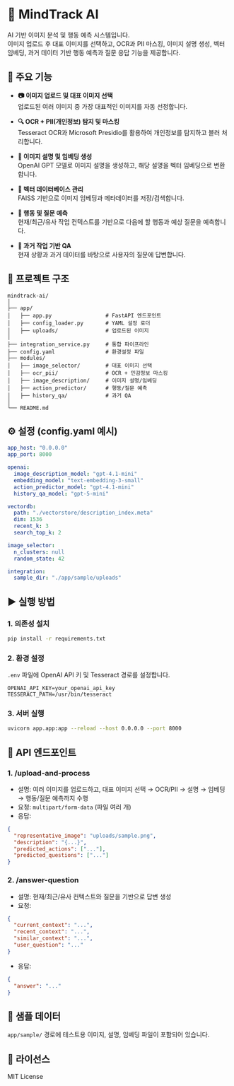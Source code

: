 # 🧠 MindTrack AI

AI 기반 이미지 분석 및 행동 예측 시스템입니다.<br>
이미지 업로드 후 대표 이미지를 선택하고, OCR과 PII 마스킹, 이미지 설명 생성, 벡터 임베딩, 과거 데이터 기반 행동 예측과 질문 응답 기능을 제공합니다.

## 🚀 주요 기능

- **📷 이미지 업로드 및 대표 이미지 선택**  
  업로드된 여러 이미지 중 가장 대표적인 이미지를 자동 선정합니다.

- **🔍 OCR + PII(개인정보) 탐지 및 마스킹**  
  Tesseract OCR과 Microsoft Presidio를 활용하여 개인정보를 탐지하고 블러 처리합니다.

- **📝 이미지 설명 및 임베딩 생성**  
  OpenAI GPT 모델로 이미지 설명을 생성하고, 해당 설명을 벡터 임베딩으로 변환합니다.

- **📂 벡터 데이터베이스 관리**  
  FAISS 기반으로 이미지 임베딩과 메타데이터를 저장/검색합니다.

- **🤖 행동 및 질문 예측**  
  현재/최근/유사 작업 컨텍스트를 기반으로 다음에 할 행동과 예상 질문을 예측합니다.

- **💬 과거 작업 기반 QA**  
  현재 상황과 과거 데이터를 바탕으로 사용자의 질문에 답변합니다.

## 📂 프로젝트 구조
```
mindtrack-ai/
│
├── app/
│   ├── app.py                 # FastAPI 엔드포인트
│   ├── config_loader.py       # YAML 설정 로더
│   ├── uploads/               # 업로드된 이미지
│
├── integration_service.py     # 통합 파이프라인
├── config.yaml                # 환경설정 파일
├── modules/
│   ├── image_selector/        # 대표 이미지 선택
│   ├── ocr_pii/               # OCR + 민감정보 마스킹
│   ├── image_description/     # 이미지 설명/임베딩
│   ├── action_predictor/      # 행동/질문 예측
│   ├── history_qa/            # 과거 QA
│
└── README.md
```

## ⚙️ 설정 (config.yaml 예시)
```yaml
app_host: "0.0.0.0"
app_port: 8000

openai:
  image_description_model: "gpt-4.1-mini"
  embedding_model: "text-embedding-3-small"
  action_predictor_model: "gpt-4.1-mini"
  history_qa_model: "gpt-5-mini"

vectordb:
  path: "./vectorstore/description_index.meta"
  dim: 1536
  recent_k: 3
  search_top_k: 2

image_selector:
  n_clusters: null
  random_state: 42

integration:
  sample_dir: "./app/sample/uploads"
```

## ▶️ 실행 방법

### 1. 의존성 설치
```bash
pip install -r requirements.txt
```

### 2. 환경 설정
`.env` 파일에 OpenAI API 키 및 Tesseract 경로를 설정합니다.
```
OPENAI_API_KEY=your_openai_api_key
TESSERACT_PATH=/usr/bin/tesseract
```

### 3. 서버 실행
```bash
uvicorn app.app:app --reload --host 0.0.0.0 --port 8000
```

## 📡 API 엔드포인트

### **1. /upload-and-process**
- 설명: 여러 이미지를 업로드하고, 대표 이미지 선택 → OCR/PII → 설명 → 임베딩 → 행동/질문 예측까지 수행
- 요청: `multipart/form-data` (파일 여러 개)
- 응답:
```json
{
  "representative_image": "uploads/sample.png",
  "description": "{...}",
  "predicted_actions": ["..."],
  "predicted_questions": ["..."]
}
```

### **2. /answer-question**
- 설명: 현재/최근/유사 컨텍스트와 질문을 기반으로 답변 생성
- 요청:
```json
{
  "current_context": "...",
  "recent_context": "...",
  "similar_context": "...",
  "user_question": "..."
}
```
- 응답:
```json
{
  "answer": "..."
}
```

## 🧪 샘플 데이터
`app/sample/` 경로에 테스트용 이미지, 설명, 임베딩 파일이 포함되어 있습니다.

## 📜 라이선스
MIT License

